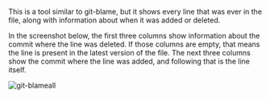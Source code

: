 This is a tool similar to git-blame, but it shows every line that was ever in the file,
along with information about when it was added or deleted. 

In the screenshot below, the first three columns show information about the commit
where the line was deleted. If those columns are empty, that means the line is present
in the latest version of the file. The next three columns show the commit where the
line was added, and following that is the line itself.

![git-blameall](http://1dan.org/git-blameall/git-blameall-screen1.png)
